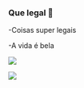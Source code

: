 ### Que legal 💙

-Coisas super legais

-A vida é bela

![](https://media.tenor.com/rYo6IjHd4L4AAAAM/smurfs-dancing-cutley-smurf.gif)

![](https://media.tenor.com/Wy9v13xdYqAAAAAi/dance.gif)
